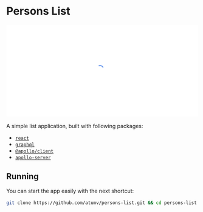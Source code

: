 # Persons List

![example](/public/example.gif)

A simple list application, built with following packages:

- [`react`](https://www.npmjs.com/package/react)
- [`graphql`](https://www.npmjs.com/package/graphql)
- [`@apollo/client`](https://www.npmjs.com/package/@apollo/client)
- [`apollo-server`](https://www.npmjs.com/package/apollo-server)

## Running

You can start the app easily with the next shortcut:

```sh
git clone https://github.com/atumv/persons-list.git && cd persons-list && npm i && npm run start
```
